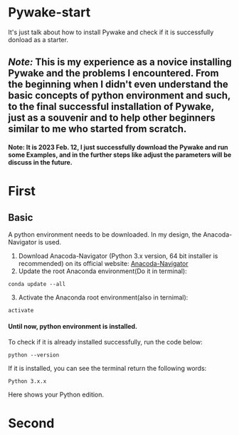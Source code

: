 # Pywake-start 
It's just talk about how to install Pywake and check if it is successfully donload as a starter.

## *Note:* This is my experience as a novice installing Pywake and the problems I encountered. From the beginning when I didn't even understand the basic concepts of python environment and such, to the final successful installation of Pywake, just as a souvenir and to help other beginners similar to me who started from scratch. 

#### Note: It is 2023 Feb. 12, I just successfully download the Pywake and run some Examples, and in the further steps like adjust the parameters will be discuss in the future.

# First

## Basic 

A python environment needs to be downloaded. In my design, the Anacoda-Navigator is used.

1. Download Anacoda-Navigator (Python 3.x version, 64 bit installer is recommended) on its official website: [Anacoda-Navigator](https://www.anaconda.com/products/distribution)
2. Update the root Anaconda environment(Do it in terminal):
```
conda update --all
```
3. Activate the Anaconda root environment(also in ternimal):
```
activate
```

#### Until now, python environment is installed.

To check if it is already installed successfully, run the code below:
```
python --version
```

If it is installed, you can see the terminal return the following words:
```
Python 3.x.x
```
Here shows your Python edition.

# Second








